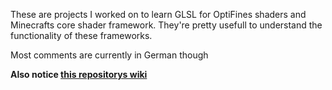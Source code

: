 These are projects I worked on to learn GLSL for OptiFines shaders and Minecrafts core shader framework. They're pretty usefull to understand the functionality of these frameworks.

Most comments are currently in German though

**Also notice [this repositorys wiki](https://github.com/annhilati/minecraft-shader/wiki)**
